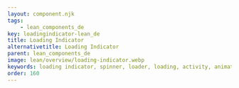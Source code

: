```yaml
---
layout: component.njk
tags: 
    - lean_components_de
key: loadingindicator-lean_de
title: Loading Indicator
alternativetitle: Loading Indicator
parent: lean_components_de
image: lean/overview/loading-indicator.webp
keywords: loading indicator, spinner, loader, loading, activity, animation
order: 160
---
```

